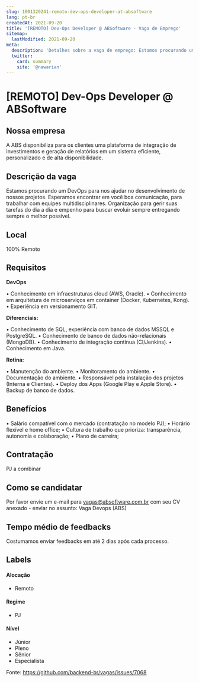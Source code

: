 ```yaml
---
slug: 1001320241-remoto-dev-ops-developer-at-absoftware
lang: pt-br
createdAt: 2021-09-20
title: '[REMOTO] Dev-Ops Developer @ ABSoftware - Vaga de Emprego'
sitemap:
  lastModified: 2021-09-20
meta:
  description: 'Detalhes sobre a vaga de emprego: Estamos procurando um DevOps para nos ajudar no desenvolvimento de nossos projetos. Esperamos encontrar em você boa comunicação, para trabalhar com equipes multidisciplinares. Organização para gerir suas tarefas do dia a dia e empenho para buscar evoluir sempre entregando sempre o melhor possível.'
  twitter:
    card: summary
    site: '@nawarian'
---
```


# [REMOTO] Dev-Ops Developer @ ABSoftware

## Nossa empresa

A ABS disponibiliza para os clientes uma plataforma de integração de investimentos e geração de relatórios em um sistema eficiente, personalizado e de alta disponibilidade.

## Descrição da vaga

Estamos procurando um DevOps para nos ajudar no desenvolvimento de nossos projetos. Esperamos encontrar em você boa comunicação, para trabalhar com equipes multidisciplinares. Organização para gerir suas tarefas do dia a dia e empenho para buscar evoluir sempre entregando sempre o melhor possível.

## Local

100% Remoto

## Requisitos

**DevOps**

•	Conhecimento em infraestruturas cloud (AWS, Oracle).
•	Conhecimento em arquitetura de microserviços em container (Docker, Kubernetes, Kong).
•	Experiência em versionamento GIT.

**Diferenciais:**

•	Conhecimento de SQL, experiência com banco de dados MSSQL e PostgreSQL.
•	Conhecimento de banco de dados não-relacionais (MongoDB).
•	Conhecimento de integração contínua (CI/Jenkins).
•	Conhecimento em Java.

**Rotina:**

•	Manutenção do ambiente.
•	Monitoramento do ambiente.
•	Documentação do ambiente.
•	Responsável pela instalação dos projetos (Interna e Clientes).
•	Deploy dos Apps (Google Play e Apple Store).
•	Backup de banco de dados.

## Benefícios

•	Salário compatível com o mercado (contratação no modelo PJ);
•	Horário flexível e home office;
•	Cultura de trabalho que prioriza: transparência, autonomia e colaboração;
•	Plano de carreira;

## Contratação

PJ a combinar

## Como se candidatar

Por favor envie um e-mail para vagas@absoftware.com.br com seu CV anexado - enviar no assunto: Vaga Devops (ABS)

## Tempo médio de feedbacks

Costumamos enviar feedbacks em até 2 dias após cada processo.

## Labels

#### Alocação
- Remoto

#### Regime
- PJ

#### Nível
- Júnior
- Pleno
- Sênior
- Especialista




Fonte: https://github.com/backend-br/vagas/issues/7068